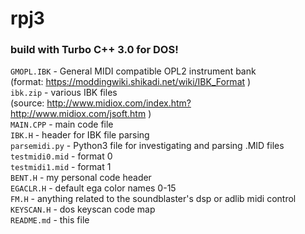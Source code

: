 # rpj3
### build with Turbo C++ 3.0 for DOS!<br>
`GMOPL.IBK` -
General MIDI compatible OPL2 instrument bank<br>
(format: https://moddingwiki.shikadi.net/wiki/IBK_Format )<br>
`ibk.zip` - various IBK files<br>
(source: http://www.midiox.com/index.htm?http://www.midiox.com/jsoft.htm )<br>
`MAIN.CPP` - 
main code file<br>
`IBK.H` - 
header for IBK file parsing<br>
`parsemidi.py` - 
Python3 file for investigating and parsing .MID files<br>
`testmidi0.mid` - format 0<br>
`testmidi1.mid` - format 1<br>
`BENT.H` - my personal code header<br>
`EGACLR.H` - default ega color names 0-15<br>
`FM.H` - anything related to the soundblaster's dsp or adlib midi control<br>
`KEYSCAN.H` - dos keyscan code map<br>
`README.md` - this file<br>
